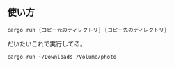 ## 使い方

```shell
cargo run {コピー元のディレクトリ} {コピー先のディレクトリ}
```

だいたいこれで実行してる。

```shell
cargo run ~/Downloads /Volume/photo
```